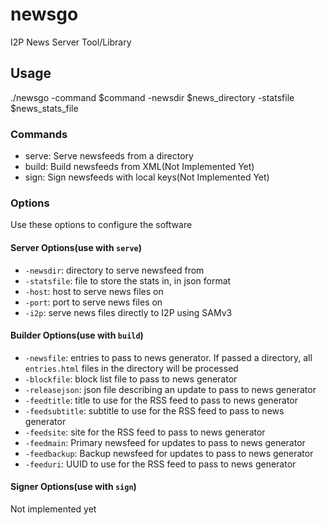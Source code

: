 newsgo
======

I2P News Server Tool/Library

Usage
-----

./newsgo -command $command -newsdir $news_directory -statsfile $news_stats_file

### Commands

 - serve: Serve newsfeeds from a directory
 - build: Build newsfeeds from XML(Not Implemented Yet)
 - sign: Sign newsfeeds with local keys(Not Implemented Yet)

### Options

Use these options to configure the software

#### Server Options(use with `serve`)

 - `-newsdir`: directory to serve newsfeed from
 - `-statsfile`: file to store the stats in, in json format
 - `-host`: host to serve news files on
 - `-port`: port to serve news files on
 - `-i2p`: serve news files directly to I2P using SAMv3

#### Builder Options(use with `build`)

 - `-newsfile`: entries to pass to news generator. If passed a directory, all `entries.html` files in the directory will be processed
 - `-blockfile`: block list file to pass to news generator
 - `-releasejson`: json file describing an update to pass to news generator
 - `-feedtitle`: title to use for the RSS feed to pass to news generator
 - `-feedsubtitle`: subtitle to use for the RSS feed to pass to news generator
 - `-feedsite`: site for the RSS feed to pass to news generator
 - `-feedmain`: Primary newsfeed for updates to pass to news generator
 - `-feedbackup`: Backup newsfeed for updates to pass to news generator
 - `-feeduri`: UUID to use for the RSS feed to pass to news generator

#### Signer Options(use with `sign`)

Not implemented yet
